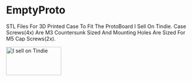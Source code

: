 # EmptyProto

STL Files For 3D Printed Case To Fit The ProtoBoard I Sell On Tindie.
Case Screws(4x) Are M3 Countersunk Sized And Mounting Holes Are Sized For M5 Cap Screws(2x).
<p><a href="https://www.tindie.com/products/HiboTronix/40mm-160-hole-protoboard/?ref=offsite_badges&utm_source=sellers_HiboTronix&utm_medium=badges&utm_campaign=badge_medium"><img src="https://d2ss6ovg47m0r5.cloudfront.net/badges/tindie-mediums.png" alt="I sell on Tindie" width="150" height="78"></a></p>
